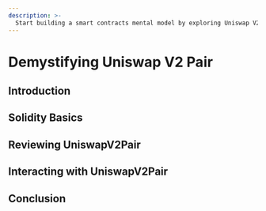 ```yaml
---
description: >-
  Start building a smart contracts mental model by exploring Uniswap V2 Pair
---
```


# Demystifying Uniswap V2 Pair

## Introduction

## Solidity Basics

## Reviewing UniswapV2Pair

## Interacting with UniswapV2Pair

## Conclusion
